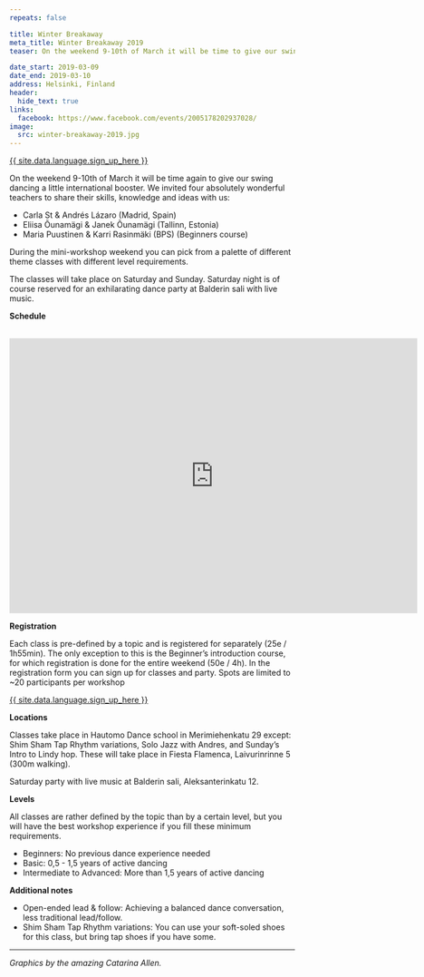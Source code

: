```yaml
---
repeats: false

title: Winter Breakaway
meta_title: Winter Breakaway 2019
teaser: On the weekend 9-10th of March it will be time to give our swing dancing a little international booster. Inspiring mini-workshop weekend with Saturday party.

date_start: 2019-03-09
date_end: 2019-03-10
address: Helsinki, Finland
header:
  hide_text: true
links:
  facebook: https://www.facebook.com/events/2005178202937028/
image:
  src: winter-breakaway-2019.jpg
---
```


<a href="https://blackpepperswing1.typeform.com/to/bYc1bF" target="_blank" class="button">{{ site.data.language.sign_up_here }}</a>

On the weekend 9-10th of March it will be time again to give our swing dancing a little international booster. We invited four absolutely wonderful teachers to share their skills, knowledge and ideas with us:

- Carla St & Andrés Lázaro (Madrid, Spain)
- Eliisa Õunamägi & Janek Õunamägi (Tallinn, Estonia)
- Maria Puustinen & Karri Rasinmäki (BPS) (Beginners course)

During the mini-workshop weekend you can pick from a palette of different theme classes with different level requirements.

The classes will take place on Saturday and Sunday. Saturday night is of course reserved for an exhilarating dance party at Balderin sali with live music.

**Schedule**
<br/>
<br/>

<iframe src="https://www.facebook.com/plugins/post.php?href=https%3A%2F%2Fwww.facebook.com%2Fblackpepperswing%2Fphotos%2Fgm.2049445195176995%2F673742753038436%2F%3Ftype%3D3%26theater&width=720&show_text=true&appId=335589810224955&height=485" width="720" height="485" style="border:none;overflow:hidden" scrolling="no" frameborder="0" allowTransparency="true" allow="encrypted-media"></iframe>

**Registration**

Each class is pre-defined by a topic and is registered for separately (25e / 1h55min).
The only exception to this is the Beginner’s introduction course, for which registration is done for the entire weekend (50e / 4h). In the registration form you can sign up for classes and party.
Spots are limited to ~20 participants per workshop

<a href="https://blackpepperswing1.typeform.com/to/bYc1bF" target="_blank" class="button">{{ site.data.language.sign_up_here }}</a>

**Locations**

Classes take place in Hautomo Dance school in Merimiehenkatu 29 except:
Shim Sham Tap Rhythm variations, Solo Jazz with Andres, and Sunday’s Intro to Lindy hop.
These will take place in Fiesta Flamenca, Laivurinrinne 5 (300m walking). 

Saturday party with live music at Balderin sali, Aleksanterinkatu 12.

**Levels**

All classes are rather defined by the topic than by a certain level, but you will have the best workshop experience if you fill these minimum requirements.

- Beginners: No previous dance experience needed
- Basic: 0,5 - 1,5 years of active dancing
- Intermediate to Advanced: More than 1,5 years of active dancing

**Additional notes**

- Open-ended lead & follow: Achieving a balanced dance conversation, less traditional lead/follow.
- Shim Sham Tap Rhythm variations: You can use your soft-soled shoes for this class, but bring tap shoes if you have some. 

---

_Graphics by the amazing Catarina Allen._
